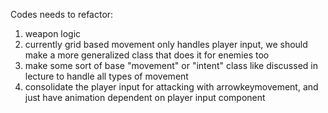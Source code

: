 Codes needs to refactor:

1. weapon logic
2. currently grid based movement only handles player input, we should make a more generalized class that does it for enemies too
3. make some sort of base "movement" or "intent" class like discussed in lecture to handle all types of movement
4. consolidate the player input for attacking with arrowkeymovement, and just have animation dependent on player input component